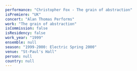 ```yaml
---
performance: "Christopher Fox - The grain of abstraction"
isPremiere: "UK"
concert: "Alan Thomas Performs"
work: "The grain of abstraction"
isCommission: false
isResidency: false
work_year: "1999"
ensemble: null
season: "1999-2000: Electric Spring 2000"
venue: "St-Paul's Hall"
person: null
country: null
---
```


